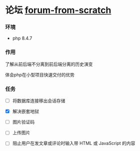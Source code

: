 # 论坛 [forum-from-scratch](https://code.tutsplus.com/how-to-create-a-phpmysql-powered-forum-from-scratch--net-10188t)

### 环境
+ php 8.4.7



### 作用

了解从前后端不分离到前后端分离的历史演变

体会php在小型项目快速交付的优势



### 任务

+ [ ] 将数据库连接移出会话存储

+ [x] 解决嵌套地狱

+ [ ] 图片验证码

+ [ ] 上传图片

+ [ ] 阻止用户在发文章或评论时输入带 HTML 或 JavaScript 的内容
  